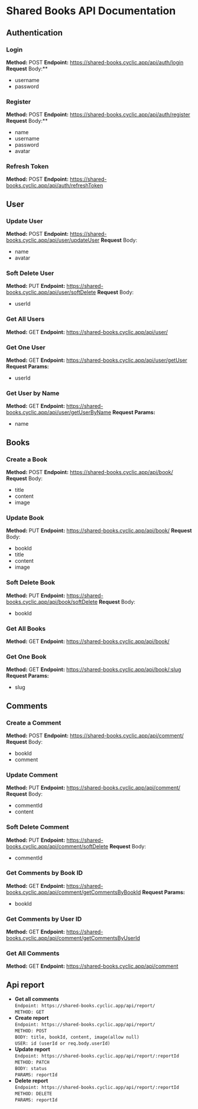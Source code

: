 # Shared Books API Documentation

## Authentication

### Login

 **Method:** POST
 **Endpoint:** <https://shared-books.cyclic.app/api/auth/login>
 **Request** Body:**

- username
- password

### Register

 **Method:** POST
 **Endpoint:** <https://shared-books.cyclic.app/api/auth/register>
 **Request** Body:**

- name
- username
- password
- avatar

### Refresh Token

 **Method:** POST
 **Endpoint:** <https://shared-books.cyclic.app/api/auth/refreshToken>

## User

### Update User

 **Method:** POST
 **Endpoint:** <https://shared-books.cyclic.app/api/user/updateUser>
 **Request** Body:

- name
- avatar

### Soft Delete User

 **Method:** PUT
 **Endpoint:** <https://shared-books.cyclic.app/api/user/softDelete>
 **Request** Body:

- userId

### Get All Users

 **Method:** GET
 **Endpoint:** <https://shared-books.cyclic.app/api/user/>

### Get One User

 **Method:** GET
 **Endpoint:** <https://shared-books.cyclic.app/api/user/getUser>
 **Request Params:**

- userId

### Get User by Name

 **Method:** GET
 **Endpoint:** <https://shared-books.cyclic.app/api/user/getUserByName>
 **Request Params:**

- name

## Books

### Create a Book

 **Method:** POST
 **Endpoint:** <https://shared-books.cyclic.app/api/book/>
 **Request** Body:

- title
- content
- image

### Update Book

 **Method:** PUT
 **Endpoint:** <https://shared-books.cyclic.app/api/book/>
 **Request** Body:

- bookId
- title
- content
- image

### Soft Delete Book

 **Method:** PUT
 **Endpoint:** <https://shared-books.cyclic.app/api/book/softDelete>
 **Request** Body:

- bookId

### Get All Books

 **Method:** GET
 **Endpoint:** <https://shared-books.cyclic.app/api/book/>

### Get One Book

 **Method:** GET
 **Endpoint:** <https://shared-books.cyclic.app/api/book/:slug>
 **Request Params:**

- slug

## Comments

### Create a Comment

 **Method:** POST
 **Endpoint:** <https://shared-books.cyclic.app/api/comment/>
 **Request** Body:

- bookId
- comment

### Update Comment

 **Method:** PUT
 **Endpoint:** <https://shared-books.cyclic.app/api/comment/>
 **Request** Body:

- commentId
- content

### Soft Delete Comment

 **Method:** PUT
 **Endpoint:** <https://shared-books.cyclic.app/api/comment/softDelete>
 **Request** Body:

- commentId

### Get Comments by Book ID

 **Method:** GET
 **Endpoint:** <https://shared-books.cyclic.app/api/comment/getCommentsByBookId>
 **Request Params:**

- bookId

### Get Comments by User ID

 **Method:** GET
 **Endpoint:** <https://shared-books.cyclic.app/api/comment/getCommentsByUserId>

### Get All Comments

 **Method:** GET
 **Endpoint:** <https://shared-books.cyclic.app/api/comment>

## Api report

- **Get all comments**\
   `Endpoint: https://shared-books.cyclic.app/api/report/`\
   `METHOD: GET`
- **Create report**\
   `Endpoint: https://shared-books.cyclic.app/api/report/`\
   `METHOD: POST`\
   `BODY: title, bookId, content, image(allow null)`\
   `USER: id (userId or req.body.userId)`
- **Update report** \
   `Endpoint: https://shared-books.cyclic.app/api/report/:reportId`\
   `METHOD: PATCH`\
   `BODY: status`\
   `PARAMS: reportId`
- **Delete report**\
   `Endpoint: https://shared-books.cyclic.app/api/report/:reportId`\
   `METHOD: DELETE`\
   `PARAMS: reportId`
